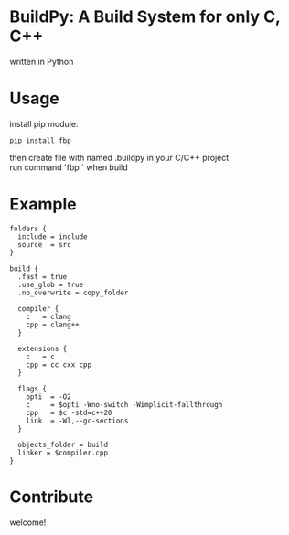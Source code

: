 # BuildPy: A Build System for only C, C++
written in Python

# Usage
install pip module:
```
pip install fbp
```

then create file with named <project-name>.buildpy in your C/C++ project <br>
run command 'fbp <project-name>` when build

# Example
```
folders {
  include = include
  source  = src
}

build {
  .fast = true
  .use_glob = true
  .no_overwrite = copy_folder

  compiler {
    c   = clang
    cpp = clang++
  }

  extensions {
    c   = c
    cpp = cc cxx cpp
  }

  flags {
    opti  = -O2
    c     = $opti -Wno-switch -Wimplicit-fallthrough
    cpp   = $c -std=c++20
    link  = -Wl,--gc-sections
  }

  objects_folder = build
  linker = $compiler.cpp
}
```

# Contribute
welcome!